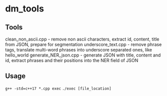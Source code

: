 # dm_tools
## Tools
clean_non_ascii.cpp - remove non ascii characters, extract id, content, title from JSON, prepare for segmentation
underscore_text.cpp - remove phrase tags, translate multi-word phrases into underscore separated ones, like hello_world
generate_NER_json.cpp - generate JSON with title, content and id, extract phrases and their positions into the NER field of JSON
## Usage
`g++ -std=c++17 *.cpp exec`
`./exec [file_location]`
